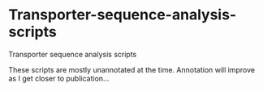 # Transporter-sequence-analysis-scripts
Transporter sequence analysis scripts

These scripts are mostly unannotated at the time. Annotation will improve as I get closer to publication...
